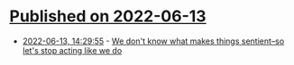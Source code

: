 # [Published on 2022-06-13](index.md)

* [2022-06-13, 14:29:55](https://news.ycombinator.com/item?id=31726134) - [We don't know what makes things sentient–so let's stop acting like we do](https://nicksaraev.com/we-really-dont-know-so-lets-stop-pretending-that-we-do/)
